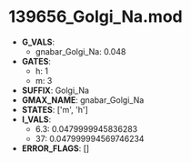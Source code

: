 # 139656_Golgi_Na.mod

- **G_VALS**:
  - gnabar_Golgi_Na: 0.048
- **GATES**:
  - h: 1
  - m: 3
- **SUFFIX**: Golgi_Na
- **GMAX_NAME**: gnabar_Golgi_Na
- **STATES**: ['m', 'h']
- **I_VALS**:
  - 6.3: 0.0479999945836283
  - 37: 0.047999994569746234
- **ERROR_FLAGS**: []
